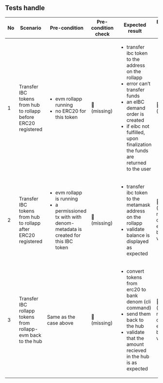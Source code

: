 ## Tests handle

| No | Scenario | Pre-condition | Pre-condition check | Expected result | Expected result check | Covered By |
|----|----------|---------------|---------------------|-----------------|-----------------------|------------|
| 1  | Transfer IBC tokens from hub to rollapp before ERC20 registered | <ul><li> evm rollapp running </li> <li> no ERC20 for this token </li> </ul> | 🛑 <br> (missing) | <ul> <li> transfer ibc token to the address on the rollapp </li> <li> error can’t transfer funds </li> <li> an eIBC demand order is created  </li> <li> if eibc not fulfilled, upon finalization the funds are returned to the user </li> </ul> | 🛑 <br> (missing) | TODO |
| 2  | Transfer IBC tokens from hub to rollapp after ERC20 registered | <ul> <li>  evm rollapp is running </li> <li> a permissioned tx with with denom-metadata is created for this IBC token </li> </ul> | 🛑 <br> (missing) | <ul> <li> transfer ibc token to the metamask address on the rollapp </li> <li> validate balance is displayed as expected  </li> </ul>  | 🛑 <br> (blocking: no way to query erc20 balance via cli) | TODO |
| 3  | Transfer IBC rollapp tokens from rollapp-evm back to the hub | Same as the case above | 🛑 <br> (missing) | <ul> <li>  convert tokens from erc20 to bank denom (cli command) </li> <li> send them back to the hub </li> <li> validate that the amount recieved in the hub is as expected </li> </ul> | 🛑 <br> (blocking: no way to query erc20 balance via cli) | TODO |
